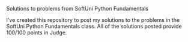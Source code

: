 Solutions to problems from SoftUni Python Fundamentals

I've created this repository to post my solutions to the problems in the SoftUni Python Fundamentals class. All of the solutions posted provide 100/100 points in Judge. 
